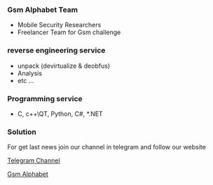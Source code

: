 ### Gsm Alphabet Team
- Mobile Security Researchers
- Freelancer Team for Gsm challenge

### reverse engineering service
- unpack (devirtualize & deobfus)
- Analysis
- etc ...

### Programming service
- C, c++\QT, Python, C#, *.NET

### Solution
For get last news join our channel in telegram and follow our website 
<p><a href="https://t.me/Alephgsm">Telegram Channel</a></p>
<p><a href="https://alephgsm.com/">Gsm Alphabet</a></p>
